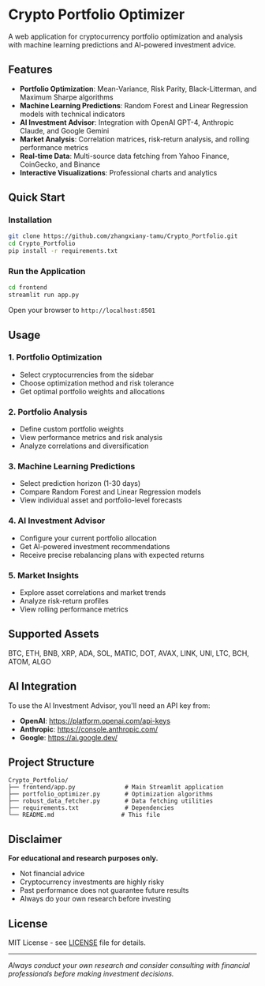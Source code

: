 # Crypto Portfolio Optimizer

A web application for cryptocurrency portfolio optimization and analysis with machine learning predictions and AI-powered investment advice.

## Features

- **Portfolio Optimization**: Mean-Variance, Risk Parity, Black-Litterman, and Maximum Sharpe algorithms
- **Machine Learning Predictions**: Random Forest and Linear Regression models with technical indicators
- **AI Investment Advisor**: Integration with OpenAI GPT-4, Anthropic Claude, and Google Gemini
- **Market Analysis**: Correlation matrices, risk-return analysis, and rolling performance metrics
- **Real-time Data**: Multi-source data fetching from Yahoo Finance, CoinGecko, and Binance
- **Interactive Visualizations**: Professional charts and analytics

## Quick Start

### Installation

```bash
git clone https://github.com/zhangxiany-tamu/Crypto_Portfolio.git
cd Crypto_Portfolio
pip install -r requirements.txt
```

### Run the Application

```bash
cd frontend
streamlit run app.py
```

Open your browser to `http://localhost:8501`

## Usage

### 1. Portfolio Optimization
- Select cryptocurrencies from the sidebar
- Choose optimization method and risk tolerance
- Get optimal portfolio weights and allocations

### 2. Portfolio Analysis
- Define custom portfolio weights
- View performance metrics and risk analysis
- Analyze correlations and diversification

### 3. Machine Learning Predictions
- Select prediction horizon (1-30 days)
- Compare Random Forest and Linear Regression models
- View individual asset and portfolio-level forecasts

### 4. AI Investment Advisor
- Configure your current portfolio allocation
- Get AI-powered investment recommendations
- Receive precise rebalancing plans with expected returns

### 5. Market Insights
- Explore asset correlations and market trends
- Analyze risk-return profiles
- View rolling performance metrics

## Supported Assets

BTC, ETH, BNB, XRP, ADA, SOL, MATIC, DOT, AVAX, LINK, UNI, LTC, BCH, ATOM, ALGO

## AI Integration

To use the AI Investment Advisor, you'll need an API key from:
- **OpenAI**: https://platform.openai.com/api-keys
- **Anthropic**: https://console.anthropic.com/
- **Google**: https://ai.google.dev/

## Project Structure

```
Crypto_Portfolio/
├── frontend/app.py              # Main Streamlit application
├── portfolio_optimizer.py       # Optimization algorithms
├── robust_data_fetcher.py       # Data fetching utilities
├── requirements.txt             # Dependencies
└── README.md                   # This file
```

## Disclaimer

**For educational and research purposes only.**

- Not financial advice
- Cryptocurrency investments are highly risky
- Past performance does not guarantee future results
- Always do your own research before investing

## License

MIT License - see [LICENSE](LICENSE) file for details.

---

*Always conduct your own research and consider consulting with financial professionals before making investment decisions.*